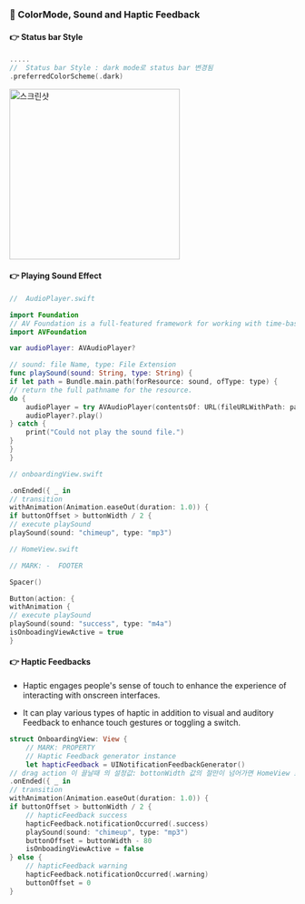 ### 🔷 ColorMode, Sound and Haptic Feedback

#### 👉 Status bar Style

```swift
.....
//  Status bar Style : dark mode로 status bar 변경됨
.preferredColorScheme(.dark)
```

<img width="300" alt="스크린샷" src="https://user-images.githubusercontent.com/28912774/148641984-0f0008d8-8dc2-4763-9a5f-fa6e00767457.gif">

#### 👉 Playing Sound Effect

```swift
//  AudioPlayer.swift

import Foundation
// AV Foundation is a full-featured framework for working with time-based audio visual media
import AVFoundation

var audioPlayer: AVAudioPlayer?

// sound: file Name, type: File Extension
func playSound(sound: String, type: String) {
if let path = Bundle.main.path(forResource: sound, ofType: type) {
// return the full pathname for the resource.
do {
	audioPlayer = try AVAudioPlayer(contentsOf: URL(fileURLWithPath: path))
	audioPlayer?.play()
} catch {
	print("Could not play the sound file.")
}
}
}

// onboardingView.swift

.onEnded({ _ in
// transition
withAnimation(Animation.easeOut(duration: 1.0)) {
if buttonOffset > buttonWidth / 2 {
// execute playSound
playSound(sound: "chimeup", type: "mp3")

// HomeView.swift

// MARK: -  FOOTER

Spacer()

Button(action: {
withAnimation {
// execute playSound
playSound(sound: "success", type: "m4a")
isOnboadingViewActive = true
}

```

#### 👉 Haptic Feedbacks

- Haptic engages people's sense of touch to enhance the experience of interacting with onscreen interfaces.

- It can play various types of haptic in addition to visual and auditory Feedback to enhance touch gestures or toggling a switch.

```swift
struct OnboardingView: View {
	// MARK: PROPERTY
	// Haptic Feedback generator instance
	let hapticFeedback = UINotificationFeedbackGenerator()
// drag action 이 끌날때 의 설정값: bottonWidth 값의 절만이 넘어가면 HomeView 로 이동, 절만 이하이면 다시 원위치 시킴
.onEnded({ _ in
// transition
withAnimation(Animation.easeOut(duration: 1.0)) {
if buttonOffset > buttonWidth / 2 {
	// hapticFeedback success
	hapticFeedback.notificationOccurred(.success)
	playSound(sound: "chimeup", type: "mp3")
	buttonOffset = buttonWidth - 80
	isOnboadingViewActive = false
} else {
	// hapticFeedback warning
	hapticFeedback.notificationOccurred(.warning)
	buttonOffset = 0
}
```
